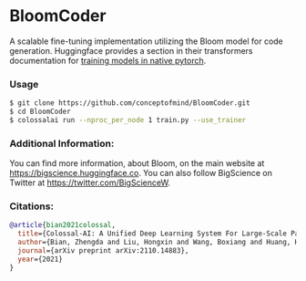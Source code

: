 # BloomCoder
A scalable fine-tuning implementation utilizing the Bloom model for code generation. Huggingface provides a section in their transformers documentation for [training models in native pytorch](https://huggingface.co/docs/transformers/training).

### Usage
```bash
$ git clone https://github.com/conceptofmind/BloomCoder.git
$ cd BloomCoder
$ colossalai run --nproc_per_node 1 train.py --use_trainer
```

### Additional Information:
You can find more information, about Bloom, on the main website at https://bigscience.huggingface.co. You can also follow BigScience on Twitter at https://twitter.com/BigScienceW.

### Citations:

```bibtex
@article{bian2021colossal,
  title={Colossal-AI: A Unified Deep Learning System For Large-Scale Parallel Training},
  author={Bian, Zhengda and Liu, Hongxin and Wang, Boxiang and Huang, Haichen and Li, Yongbin and Wang, Chuanrui and Cui, Fan and You, Yang},
  journal={arXiv preprint arXiv:2110.14883},
  year={2021}
}
```